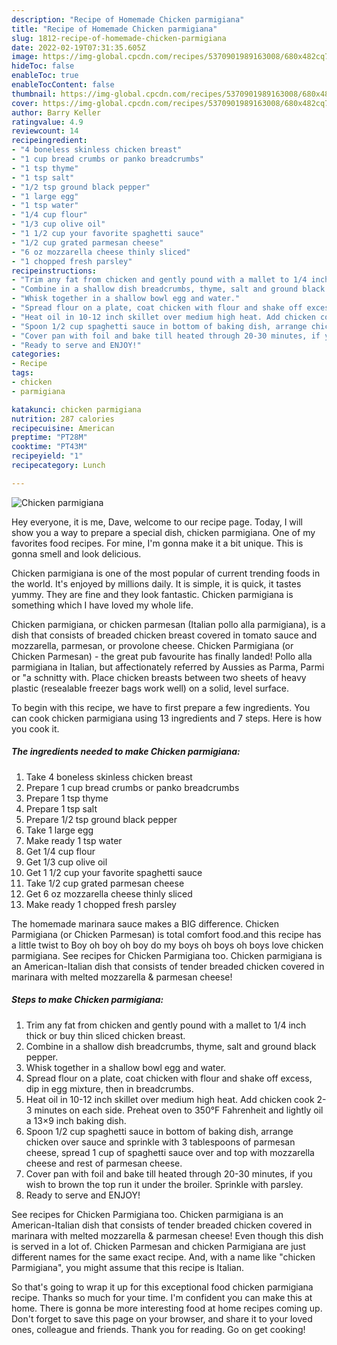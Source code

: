 ```yaml
---
description: "Recipe of Homemade Chicken parmigiana"
title: "Recipe of Homemade Chicken parmigiana"
slug: 1812-recipe-of-homemade-chicken-parmigiana
date: 2022-02-19T07:31:35.605Z
image: https://img-global.cpcdn.com/recipes/5370901989163008/680x482cq70/chicken-parmigiana-recipe-main-photo.jpg
hideToc: false
enableToc: true
enableTocContent: false
thumbnail: https://img-global.cpcdn.com/recipes/5370901989163008/680x482cq70/chicken-parmigiana-recipe-main-photo.jpg
cover: https://img-global.cpcdn.com/recipes/5370901989163008/680x482cq70/chicken-parmigiana-recipe-main-photo.jpg
author: Barry Keller
ratingvalue: 4.9
reviewcount: 14
recipeingredient:
- "4 boneless skinless chicken breast"
- "1 cup bread crumbs or panko breadcrumbs"
- "1 tsp thyme"
- "1 tsp salt"
- "1/2 tsp ground black pepper"
- "1 large egg"
- "1 tsp water"
- "1/4 cup flour"
- "1/3 cup olive oil"
- "1 1/2 cup your favorite spaghetti sauce"
- "1/2 cup grated parmesan cheese"
- "6 oz mozzarella cheese thinly sliced"
- "1 chopped fresh parsley"
recipeinstructions:
- "Trim any fat from chicken and gently pound with a mallet to 1/4 inch thick or buy thin sliced chicken breast."
- "Combine in a shallow dish breadcrumbs, thyme, salt and ground black pepper."
- "Whisk together in a shallow bowl egg and water."
- "Spread flour on a plate, coat chicken with flour and shake off excess, dip in egg mixture, then in breadcrumbs."
- "Heat oil in 10-12 inch skillet over medium high heat. Add chicken cook 2-3 minutes on each side. Preheat oven to 350°F Fahrenheit and lightly oil a 13×9 inch baking dish."
- "Spoon 1/2 cup spaghetti sauce in bottom of baking dish, arrange chicken over sauce and sprinkle with 3 tablespoons of parmesan cheese, spread 1 cup of spaghetti sauce over and top with mozzarella cheese and rest of parmesan cheese."
- "Cover pan with foil and bake till heated through 20-30 minutes, if you wish to brown the top run it under the broiler. Sprinkle with parsley."
- "Ready to serve and ENJOY!"
categories:
- Recipe
tags:
- chicken
- parmigiana

katakunci: chicken parmigiana 
nutrition: 287 calories
recipecuisine: American
preptime: "PT28M"
cooktime: "PT43M"
recipeyield: "1"
recipecategory: Lunch

---
```



![Chicken parmigiana](https://img-global.cpcdn.com/recipes/5370901989163008/680x482cq70/chicken-parmigiana-recipe-main-photo.jpg)

Hey everyone, it is me, Dave, welcome to our recipe page. Today, I will show you a way to prepare a special dish, chicken parmigiana. One of my favorites food recipes. For mine, I'm gonna make it a bit unique. This is gonna smell and look delicious.

Chicken parmigiana is one of the most popular of current trending foods in the world. It's enjoyed by millions daily. It is simple, it is quick, it tastes yummy. They are fine and they look fantastic. Chicken parmigiana is something which I have loved my whole life.

Chicken parmigiana, or chicken parmesan (Italian pollo alla parmigiana), is a dish that consists of breaded chicken breast covered in tomato sauce and mozzarella, parmesan, or provolone cheese. Chicken Parmigiana (or Chicken Parmesan) - the great pub favourite has finally landed! Pollo alla parmigiana in Italian, but affectionately referred by Aussies as Parma, Parmi or &#34;a schnitty with. Place chicken breasts between two sheets of heavy plastic (resealable freezer bags work well) on a solid, level surface.


To begin with this recipe, we have to first prepare a few ingredients. You can cook chicken parmigiana using 13 ingredients and 7 steps. Here is how you cook it.

<!--inarticleads1-->

##### The ingredients needed to make Chicken parmigiana:

1. Take 4 boneless skinless chicken breast
1. Prepare 1 cup bread crumbs or panko breadcrumbs
1. Prepare 1 tsp thyme
1. Prepare 1 tsp salt
1. Prepare 1/2 tsp ground black pepper
1. Take 1 large egg
1. Make ready 1 tsp water
1. Get 1/4 cup flour
1. Get 1/3 cup olive oil
1. Get 1 1/2 cup your favorite spaghetti sauce
1. Take 1/2 cup grated parmesan cheese
1. Get 6 oz mozzarella cheese thinly sliced
1. Make ready 1 chopped fresh parsley


The homemade marinara sauce makes a BIG difference. Chicken Parmigiana (or Chicken Parmesan) is total comfort food.and this recipe has a little twist to Boy oh boy oh boy do my boys oh boys oh boys love chicken parmigiana. See recipes for Chicken Parmigiana too. Chicken parmigiana is an American-Italian dish that consists of tender breaded chicken covered in marinara with melted mozzarella &amp; parmesan cheese! 

<!--inarticleads2-->

##### Steps to make Chicken parmigiana:

1. Trim any fat from chicken and gently pound with a mallet to 1/4 inch thick or buy thin sliced chicken breast.
1. Combine in a shallow dish breadcrumbs, thyme, salt and ground black pepper.
1. Whisk together in a shallow bowl egg and water.
1. Spread flour on a plate, coat chicken with flour and shake off excess, dip in egg mixture, then in breadcrumbs.
1. Heat oil in 10-12 inch skillet over medium high heat. Add chicken cook 2-3 minutes on each side. Preheat oven to 350°F Fahrenheit and lightly oil a 13×9 inch baking dish.
1. Spoon 1/2 cup spaghetti sauce in bottom of baking dish, arrange chicken over sauce and sprinkle with 3 tablespoons of parmesan cheese, spread 1 cup of spaghetti sauce over and top with mozzarella cheese and rest of parmesan cheese.
1. Cover pan with foil and bake till heated through 20-30 minutes, if you wish to brown the top run it under the broiler. Sprinkle with parsley.
1. Ready to serve and ENJOY!

See recipes for Chicken Parmigiana too. Chicken parmigiana is an American-Italian dish that consists of tender breaded chicken covered in marinara with melted mozzarella &amp; parmesan cheese! Even though this dish is served in a lot of. Chicken Parmesan and chicken Parmigiana are just different names for the same exact recipe. And, with a name like &#34;chicken Parmigiana&#34;, you might assume that this recipe is Italian. 

So that's going to wrap it up for this exceptional food chicken parmigiana recipe. Thanks so much for your time. I'm confident you can make this at home. There is gonna be more interesting food at home recipes coming up. Don't forget to save this page on your browser, and share it to your loved ones, colleague and friends. Thank you for reading. Go on get cooking!
